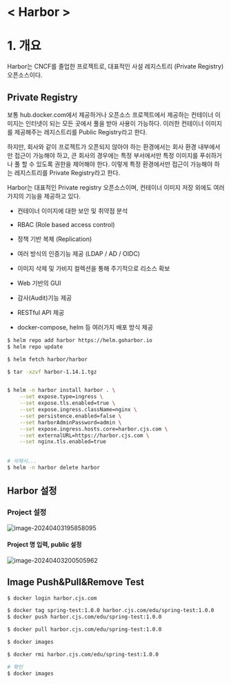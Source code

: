 #  < Harbor >



# 1. 개요

Harbor는 CNCF를 졸업한 프로젝트로, 대표적인 사설 레지스트리 (Private Registry) 오픈소스이다.



## Private Registry

보통 hub.docker.com에서 제공하거나 오픈소스 프로젝트에서 제공하는 컨테이너 이미지는 인터넷이 되는 모든 곳에서 풀을 받아 사용이 가능하다. 이러한 컨테이너 이미지를 제공해주는 레지스트리를 Public Registry라고 한다.

 

하지만, 회사와 같이 프로젝트가 오픈되지 않아야 하는 환경에서는 회사 환경 내부에서만 접근이 가능해야 하고, 큰 회사의 경우에는 특정 부서에서만 특정 이미지를 푸쉬하거나 풀 할 수 있도록 권한을 제어해야 한다. 이렇게 특정 환경에서만 접근이 가능해야 하는 레지스트리를 Private Registry라고 한다.



Harbor는 대표적인 Private registry 오픈소스이며, 컨테이너 이미지 저장 외에도 여러가지의 기능을 제공하고 있다.

 

- 컨테이너 이미지에 대한 보안 및 취약점 분석

- RBAC (Role based access control)

- 정책 기반 복제 (Replication)

- 여러 방식의 인증기능 제공 (LDAP / AD / OIDC)

- 이미지 삭제 및 가비지 컬렉션을 통해 주기적으로 리소스 확보

- Web 기반의 GUI

- 감사(Audit)기능 제공

- RESTful API 제공

- docker-compose, helm 등 여러가지 배포 방식 제공



```sh
$ helm repo add harbor https://helm.goharbor.io
$ helm repo update

$ helm fetch harbor/harbor

$ tar -xzvf harbor-1.14.1.tgz


$ helm -n harbor install harbor . \
    --set expose.type=ingress \
    --set expose.tls.enabled=true \
    --set expose.ingress.className=nginx \
    --set persistence.enabled=false \
    --set harborAdminPassword=admin \
    --set expose.ingress.hosts.core=harbor.cjs.com \
    --set externalURL=https://harbor.cjs.com \
    --set nginx.tls.enabled=true 
    
    
# 삭제시...
$ helm -n harbor delete harbor
```



## Harbor 설정

### Project 설정

![image-20240403195858095](/Users/jongsoo/cjs/git/edu/edu_cicd/harbor/image-20240403195858095.png)



#### Project 명 입력, public 설정

![image-20240403200505962](/Users/jongsoo/cjs/git/edu/edu_cicd/harbor/image-20240403200505962.png)





## Image Push&Pull&Remove Test

```sh
$ docker login harbor.cjs.com

$ docker tag spring-test:1.0.0 harbor.cjs.com/edu/spring-test:1.0.0
$ docker push harbor.cjs.com/edu/spring-test:1.0.0

$ docker pull harbor.cjs.com/edu/spring-test:1.0.0

$ docker images

$ docker rmi harbor.cjs.com/edu/spring-test:1.0.0

# 확인
$ docker images

```


